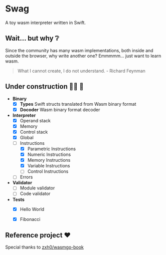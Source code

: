 # Swag

A toy wasm interpreter written in Swift.

## Wait... but why ❔

Since the community has many wasm implementations, both inside and outside the browser, why write another one? Emmmmm... just want to learn wasm.

> What I cannot create, I do not understand. \- Richard Feynman

## Under construction 👷‍♂️ 🚧

- **Binary**
    - [x] **Types** Swift structs translated from Wasm binary format
    - [x] **Docoder** Wasm binary format decoder
- **Interpreter**
    - [x] Operand stack
    - [x] Memory
    - [x] Control stack
    - [x] Global
    - [ ] Instructions
        - [x] Parametric Instructions
        - [x] Numeric Instructions
        - [x] Memory Instructions
        - [x] Variable Instructions
        - [ ] Control Instructions
    - [ ] Errors
- **Validator**
    - [ ] Module validator
    - [ ] Code validator
- **Tests**
    - [x] Hello World
    - [x] Fibonacci


## Reference project ❤️

Special thanks to [zxh0/wasmgo-book](https://github.com/zxh0/wasmgo-book)